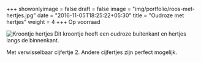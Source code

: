 +++
showonlyimage = false
draft = false
image = "img/portfolio/roos-met-hertjes.jpg"
date = "2016-11-05T18:25:22+05:30"
title = "Oudroze met hertjes"
weight = 4
+++
Op voorraad
<!--more-->
![Kroontje hertjes][1]
Dit kroontje heeft een oudroze buitenkant en hertjes langs de binnenkant.

Met verwisselbaar cijfertje 2. Andere cijfertjes zijn perfect mogelijk.


[1]: /img/portfolio/roos-met-hertjes.jpg
